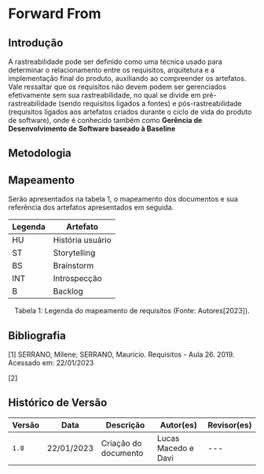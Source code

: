 # Forward From

## Introdução

A rastreabilidade pode ser definido como uma técnica usado para determinar o relacionamento entre os requisitos, arquitetura e a implementação final do produto, auxiliando ao compreender os artefatos. Vale ressaltar que os requisitos não devem podem ser gerenciados efetivamente sem sua rastreabilidade, no qual se divide em pré-rastreabilidade (sendo requisitos ligados a fontes) e pós-rastreabilidade (requisitos ligados aos artefatos criados durante o ciclo de vida do produto de software), onde é conhecido também como **Gerência de Desenvolvimento de Software baseado à Baseline**

<!-- TO DO: Finalizar a introdução -->

## Metodologia

<!-- TO DO: Finalizar a metodologia -->

## Mapeamento 
Serão apresentados na tabela 1, o mapeamento dos documentos e sua referência dos artefatos apresentados em seguida.

| Legenda | Artefato         |
| ------- | ---------------- |
| HU      | História usuário |
| ST      | Storytelling     |
| BS      | Brainstorm       |
| INT     | Introspecção     |
| B       | Backlog          |


<!-- TO DO: Finalizar a mapeamento -->

<div style="text-align: center">
<p> Tabela 1: Legenda do mapeamento de requisitos (Fonte: Autores[2023]).</p>
</div>

## Bibliografia

[1] SERRANO, Milene; SERRANO, Maurício. Requisitos - Aula 26. 2019. Acessado em: 22/01/2023

[2]

## Histórico de Versão

| Versão | Data       | Descrição            | Autor(es)           | Revisor(es) |
| ------ | ---------- | -------------------- | ------------------- | ----------- |
| `1.0`  | 22/01/2023 | Criação do documento | Lucas Macedo e Davi | ---         |
